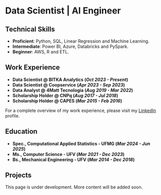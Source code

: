 # Data Scientist | AI Engineer

## Technical Skills
- **Proficient**: Python, SQL, Linear Regression and Machine Learning.
- **Intermediate**: Power BI, Azure, Databricks and PySpark.
- **Beginner**: AWS, R and ETL.

## Work Experience

- **Data Scientist @ BITKA Analytics (_Oct 2023 - Present_)**
- **Data Scientist @ Coopservice (_Apr 2023 - Sep 2023_)**
- **Data Analyst @ 4Matt Tecnologia (_Aug 2019 - Mar 2022_)**
- **Scholarship Holder @ CNPq (_Aug 2017 - Jul 2018_)**
- **Scholarship Holder @ CAPES (_Mar 2015 - Feb 2016_)**

For a complete overview of my work experience, please visit my [LinkedIn](https://www.linkedin.com/in/kalleb-abreu/) profile. 

## Education

- **Spec., Computational Applied Statistics - UFMG (_Mar 2024 - Jun 2025_)**
- **Ms., Computer Science - UFV (_Mar 2021 - Dec 2023_)**
- **Bs., Mechanical Engineering - UFV (_Mar 2014 - Dec 2018_)**

## Projects

This page is under development. More content will be added soon.
